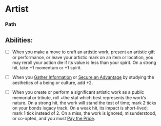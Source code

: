 # Artist
### Path


## Abilities:
- [ ] When you make a move to craft an artistic work, present an artistic gift or performance, or leave your artistic mark on an item or location, you may reroll your action die if its value is less than your spirit. On a strong hit, take +1 momentum or +1 spirit.

- [ ] When you [Gather Information](Gather_Information.md) or [Secure an Advantage](4._Moves/Adventure/Secure_an_Advantage.md) by studying the aesthetics of a being or culture, add +2.

- [ ] When you create or perform a significant artistic work as a public memorial or tribute, roll +the stat which best represents the work’s nature. On a strong hit, the work will stand the test of time; mark 2 ticks on your bonds legacy track. On a weak hit, its impact is short-lived; mark 1 tick instead of 2. On a miss, the work is ignored, misunderstood, or co-opted, and you must [Pay the Price](Pay_the_Price.md).

